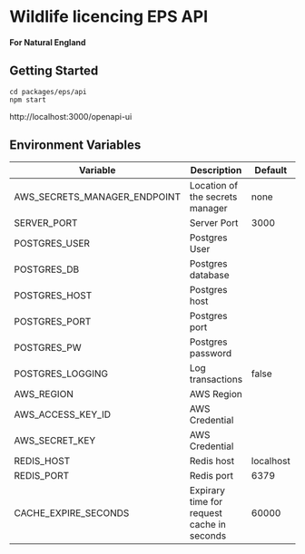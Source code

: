 # Wildlife licencing EPS API

#### For Natural England

## Getting Started

```shell
cd packages/eps/api
npm start
```

http://localhost:3000/openapi-ui

## Environment Variables

| Variable | Description | Default | Example | Required | Secret |
| -------- | ----------- | ------- | ------- | -------- | ------ |
| AWS_SECRETS_MANAGER_ENDPOINT | Location of the secrets manager | none | http://localhost:4566 | Y | |
| SERVER_PORT | Server Port | 3000 | | N | |
| POSTGRES_USER | Postgres User | | wlsuser | Y | |
| POSTGRES_DB | Postgres database | | wls | Y | |
| POSTGRES_HOST | Postgres host | | localhost | Y | |
| POSTGRES_PORT | Postgres port | | 5432 | Y | |
| POSTGRES_PW | Postgres password | | wildl1fe | N | Y |
| POSTGRES_LOGGING | Log transactions | false | [false,true] | N | 
| AWS_REGION | AWS Region | | eu-west-2 | N | |
| AWS_ACCESS_KEY_ID | AWS Credential | | | N | |
| AWS_SECRET_KEY | AWS Credential | | | N | |
| REDIS_HOST | Redis host | localhost | | N | |
| REDIS_PORT | Redis port | 6379 | | N | |
| CACHE_EXPIRE_SECONDS | Expirary time for request cache in seconds | 60000 | | N | |